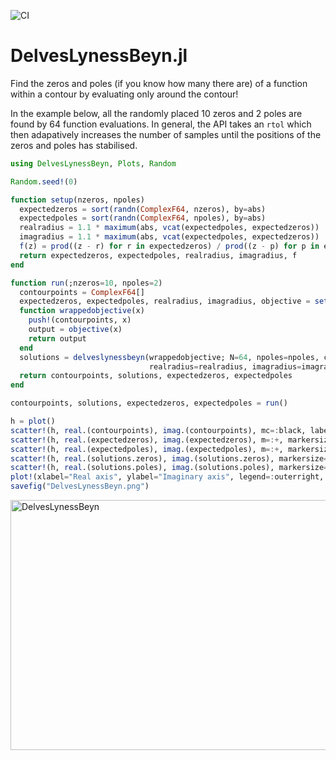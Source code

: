 ![CI](https://github.com/jwscook/DelvesLynessBeyn.jl/workflows/CI/badge.svg)

# DelvesLynessBeyn.jl

Find the zeros and poles (if you know how many there are) of a function within a contour by evaluating only around the contour!

In the example below, all the randomly placed 10 zeros and 2 poles are found by 64 function evaluations. In general, the API takes an `rtol` which then adapatively increases the number of samples until the positions of the zeros and poles has stabilised.

```julia
using DelvesLynessBeyn, Plots, Random

Random.seed!(0)

function setup(nzeros, npoles)
  expectedzeros = sort(randn(ComplexF64, nzeros), by=abs)
  expectedpoles = sort(randn(ComplexF64, npoles), by=abs)
  realradius = 1.1 * maximum(abs, vcat(expectedpoles, expectedzeros))
  imagradius = 1.1 * maximum(abs, vcat(expectedpoles, expectedzeros))
  f(z) = prod((z - r) for r in expectedzeros) / prod((z - p) for p in expectedpoles; init=1.0+0im)
  return expectedzeros, expectedpoles, realradius, imagradius, f
end

function run(;nzeros=10, npoles=2)
  contourpoints = ComplexF64[]
  expectedzeros, expectedpoles, realradius, imagradius, objective = setup(nzeros, npoles)
  function wrappedobjective(x)
    push!(contourpoints, x)
    output = objective(x)
    return output
  end
  solutions = delveslynessbeyn(wrappedobjective; N=64, npoles=npoles, centre=0+0im,
                               realradius=realradius, imagradius=imagradius)
  return contourpoints, solutions, expectedzeros, expectedpoles
end

contourpoints, solutions, expectedzeros, expectedpoles = run()

h = plot()
scatter!(h, real.(contourpoints), imag.(contourpoints), mc=:black, label="Contour")
scatter!(h, real.(expectedzeros), imag.(expectedzeros), m=:+, markersize=5, mc=:blue, label="Expected Zeros")
scatter!(h, real.(expectedpoles), imag.(expectedpoles), m=:+, markersize=5, mc=:red, label="Expected Poles")
scatter!(h, real.(solutions.zeros), imag.(solutions.zeros), markersize=3, mc=:blue, label="Result Zeros")
scatter!(h, real.(solutions.poles), imag.(solutions.poles), markersize=3, mc=:red, label="Result Poles")
plot!(xlabel="Real axis", ylabel="Imaginary axis", legend=:outerright, legendcolumns=1)
savefig("DelvesLynessBeyn.png")
```
<img width="600" height="400" alt="DelvesLynessBeyn" src="https://github.com/user-attachments/assets/655b3f38-786a-4b46-b455-192f6aaa8530" />

